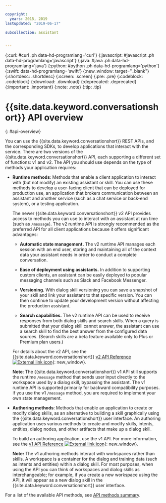 ```yaml
---

copyright:
  years: 2015, 2019
lastupdated: "2019-06-17"

subcollection: assistant


---
```


{:curl: #curl .ph data-hd-programlang='curl'}
{:javascript: #javascript .ph data-hd-programlang='javascript'}
{:java: #java .ph data-hd-programlang='java'}
{:python: #python .ph data-hd-programlang='python'}
{:swift: data-hd-programlang='swift'}
{:new_window: target="_blank"}
{:shortdesc: .shortdesc}
{:screen: .screen}
{:pre: .pre}
{:codeblock: .codeblock}
{:download: .download}
{:deprecated: .deprecated}
{:important: .important}
{:note: .note}
{:tip: .tip}

# {{site.data.keyword.conversationshort}} API overview
{: #api-overview}

You can use the {{site.data.keyword.conversationshort}} REST APIs, and the corresponding SDKs, to develop applications that interact with the service. There are two versions of the {{site.data.keyword.conversationshort}} API, each supporting a different set of functions: v1 and v2. The API you should use depends on the type of methods your application requires:

- **Runtime methods**: Methods that enable a client application to interact with (but not modify) an existing assistant or skill. You can use these methods to develop a user-facing client that can be deployed for production use, an application that brokers communication between an assistant and another service (such as a chat service or back-end system), or a testing application.

  The newer {{site.data.keyword.conversationshort}} v2 API provides access to methods you can use to interact with an assistant at run time (such as `/message`). The v2 runtime API is strongly recommended as the preferred API for all client applications because it offers significant advantages:

  - **Automatic state management.** The v2 runtime API manages each session with an end user, storing and maintaining all of the context data your assistant needs in order to conduct a complete conversation.

  - **Ease of deployment using assistants.** In addition to supporting custom clients, an assistant can be easily deployed to popular messaging channels such as Slack and Facebook Messenger.

  - **Versioning.** With dialog skill versioning you can save a snapshot of your skill and link your assistant to that specific version. You can then continue to update your development version without affecting the production assistant.

  - **Search capabilities.** The v2 runtime API can be used to receive responses from both dialog skills and search skills. When a query is submitted that your dialog skill cannot answer, the assistant can use a search skill to find the best answer from the configured data sources. (Search skills are a beta feature available only to Plus or Premium plan users.)

  For details about the v2 API, see the {{site.data.keyword.conversationshort}} [v2 API Reference ![External link icon](../../icons/launch-glyph.svg "External link icon")](https://{DomainName}/apidocs/assistant-v2){: new_window}.

  **Note**: The {{site.data.keyword.conversationshort}} v1 API still supports the runtime `/message` method that sends user input directly to the workspace used by a dialog skill, bypassing the assistant. The v1 runtime API is supported primarily for backward compatibility purposes. If you use the v1 `/message` method, you are required to implement your own state management.

- **Authoring methods**: Methods that enable an application to create or modify dialog skills, as an alternative to building a skill graphically using the {{site.data.keyword.conversationshort}} user interface. An authoring application uses various methods to create and modify skills, intents, entities, dialog nodes, and other artifacts that make up a dialog skill.

  To build an authoring application, use the v1 API. For more information, see the [v1 API Reference ![External link icon](../../icons/launch-glyph.svg "External link icon")](https://{DomainName}/apidocs/assistant){: new_window}.

  **Note:** The v1 authoring methods interact with workspaces rather than skills. A workspace is a container for the dialog and training data (such as intents and entities) within a dialog skill. For most purposes, when using the API you can think of workspaces and dialog skills as interchangeable; for example, if you create a new workspace using the API, it will appear as a new dialog skill in the {{site.data.keyword.conversationshort}} user interface.

For a list of the available API methods, see [API methods summary](/docs/services/assistant?topic=assistant-api-methods).